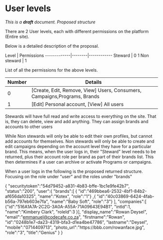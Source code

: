 # User levels

_This is a **draft** document._
_Proposed structure_

There are 2 User levels, each with different permissions on the platform (Entire site).

Below is a detailed description of the proposal.

Level | Permissions
-------------|--------|------------
Steward | 0 1
Non steward | 1

List of all the permissions for the above levels.

Number | Details
-------|--------
0 | [Create, Edit, Remove, View] Users, Consumers, Campaigns,Programs, Brands
1 | [Edit] Personal account, [View] All users

Stewards will have full read and write access to everything on the site.
That is, they can delete, view and add anything.
They can assign brands and accounts to other users

While Non stewards will only be able to edit their own profiles, but cannot add accounts for themselves.
Non stewards will only be able to create and edit campaigns depending on the account level they have for a particular brand.
This means, when the user logs in, their "Steward" level needs to be returned, plus their account role per brand as part of their brands list.
This then determines if a user can archive or activate Programs or campaigns.

When a user logs in the following is the proposed returned structure.
Focusing on the role under "user" and the roles under "brands"

{
"securitytoken":"54d79452-a831-4b83-bffe-1bc1e9fe42b7",
"status":"200",
"user":{
    "brands":[
        {
        "id":"469bbea6-2532-4bf1-84b2-af656da10325",
        "name":"Kotex",
        "role":"1"}
        ,{
        "id":"40c03869-6424-4fab-b56a-797eb603e7fa",
        "name":"Baby Soft",
         "role":"3"}
        ],
    "companies":[
        {"id":"516A1A7A-2C2G-3A0A-A55A-71A09643E94B1",
        "intId":1,
        "name":"Kimbery Clark",
        "roleId":3
        }],
    "display_name":"Rowan Deysel",
    "email":"emmanuel@codecafe.co.za",
    "firstname":"Rowan",
    "id":"0248b1e7-da23-4319-bfa3-d1ea4be47786",
    "lastname":"Deysel",
    "mobile":"0714409713",
    "photo_url":"https:\/\/bbb.com\/rowanface.jpg",
    "role":"3",
    "title":"Genius"
    }
    }

